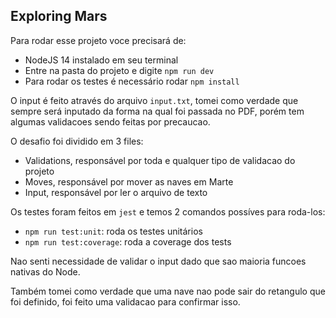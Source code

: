 ## Exploring Mars

Para rodar esse projeto voce precisará de:
- NodeJS 14 instalado em seu terminal
- Entre na pasta do projeto e digite `npm run dev`
- Para rodar os testes é necessário rodar `npm install`

O input é feito através do arquivo `input.txt`, tomei como verdade que sempre será inputado da forma na qual foi passada no PDF, porém tem algumas validacoes sendo feitas por precaucao.

O desafio foi dividido em 3 files:
- Validations, responsável por toda e qualquer tipo de validacao do projeto
- Moves, responsável por mover as naves em Marte
- Input, responsável por ler o arquivo de texto

Os testes foram feitos em `jest` e temos 2 comandos possíves para roda-los:
- `npm run test:unit`: roda os testes unitários
- `npm run test:coverage`: roda a coverage dos tests

Nao senti necessidade de validar o input dado que sao maioria funcoes nativas do Node.

Também tomei como verdade que uma nave nao pode sair do retangulo que foi definido, foi feito uma validacao para confirmar isso.